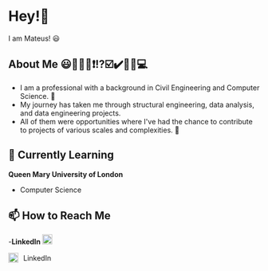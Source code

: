 # Hey!👋

I am Mateus! 😃

## About Me 😃📖📝❌❗⁉️☑️✔️💭💡💻
- I am a professional with a background in Civil Engineering and Computer Science. 📝
- My journey has taken me through structural engineering, data analysis, and data engineering projects. 
- All of them were opportunities where I've had the chance to contribute to projects of various scales and complexities. 💯

## 🌱 Currently Learning
**Queen Mary University of London**
- Computer Science

## 📫 How to Reach Me
<!----[![LinkedIn](https://github.com/mmateus-fc/readme_files/blob/main/images/linkedin_icon.png)](https://www.linkedin.com/in/mateus-f-c)--->
<!-----[![LinkedIn](https://github.com/mmateus-fc/readme_files/blob/main/linkedin_icon.png)](https://www.linkedin.com/in/mateus-f-c)--->
-**LinkedIn** 
<a href="https://www.linkedin.com/in/mateus-f-c">
  <img src="https://github.com/mmateus-fc/readme_files/blob/main/linkedin_icon.png" alt="LinkedIn" width="20">
</a>
<div style="display: flex; align-items: center;">
  <a href="https://www.linkedin.com/in/mateus-f-c">
    <img src="https://github.com/mmateus-fc/readme_files/blob/main/linkedin_icon.png" alt="LinkedIn" width="20">
  </a>
  <span style="padding-left: 10px;">LinkedIn</span>
</div>

<!---
mmateus-fc/mmateus-fc is a ✨ special ✨ repository because its `README.md` (this file) appears on your GitHub profile.
You can click the Preview link to take a look at your changes.
--->
